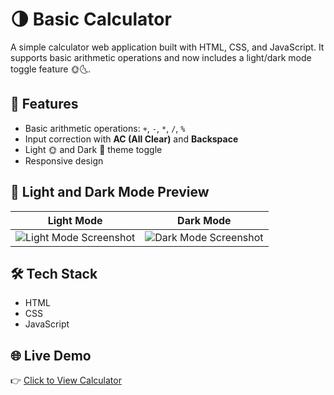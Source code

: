 # 🌗 Basic Calculator

A simple calculator web application built with HTML, CSS, and JavaScript. It supports basic arithmetic operations and now includes a light/dark mode toggle feature 🌞🌜.

## 🚀 Features

- Basic arithmetic operations: `+`, `-`, `*`, `/`, `%`
- Input correction with **AC (All Clear)** and **Backspace**
- Light 🌞 and Dark 🌙 theme toggle
- Responsive design

## 🎨 Light and Dark Mode Preview

| Light Mode | Dark Mode |
|------------|-----------|
| ![Light Mode Screenshot](screenshots-/lighttheme.png) | ![Dark Mode Screenshot](screenshots-/darktheme.png) |


## 🛠️ Tech Stack

- HTML
- CSS
- JavaScript

## 🌐 Live Demo

👉 [Click to View Calculator](https://mananmaheshwari17.github.io/Basic-Calculator/)
